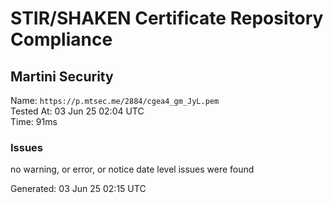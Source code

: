 # STIR/SHAKEN Certificate Repository Compliance

## Martini Security

Name: `https://p.mtsec.me/2884/cgea4_gm_JyL.pem`\
Tested At: 03 Jun 25 02:04 UTC\
Time: 91ms

### Issues

no warning, or error, or notice date level issues were found

Generated: 03 Jun 25 02:15 UTC